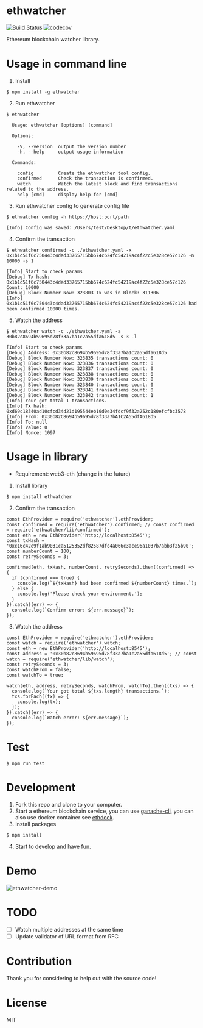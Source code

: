 # ethwatcher
[![Build Status](https://travis-ci.org/sc0Vu/ethwatcher.svg?branch=master)](https://travis-ci.org/sc0Vu/ethwatcher)
[![codecov](https://codecov.io/gh/sc0Vu/ethwatcher/branch/master/graph/badge.svg)](https://codecov.io/gh/sc0Vu/ethwatcher)

Ethereum blockchain watcher library.

# Usage in command line
1. Install
```
$ npm install -g ethwatcher
```

2. Run ethwatcher
```
$ ethwatcher

  Usage: ethwatcher [options] [command]

  Options:

    -V, --version  output the version number
    -h, --help     output usage information

  Commands:

    config         Create the ethwatcher tool config.
    confirmed      Check the transaction is confirmed.
    watch          Watch the latest block and find transactions related to the address.
    help [cmd]     display help for [cmd]
```

3. Run ethwatcher config to generate config file
```
$ ethwatcher config -h https://host:port/path

[Info] Config was saved: /Users/test/Desktop/t/ethwatcher.yaml
```

4. Confirm the transaction
```
$ ethwatcher confirmed -c ./ethwatcher.yaml -x 0x1b1c51f6c750443c4dad33765715bb674c624fc54219ac4f22c5e328ce57c126 -n 10000 -s 1

[Info] Start to check params
[Debug] Tx hash: 0x1b1c51f6c750443c4dad33765715bb674c624fc54219ac4f22c5e328ce57c126 Count: 10000
[Debug] Block Number Now: 323803 Tx was in Block: 311306
[Info] 0x1b1c51f6c750443c4dad33765715bb674c624fc54219ac4f22c5e328ce57c126 had been confirmed 10000 times.
```

5. Watch the address
```
$ ethwatcher watch -c ./ethwatcher.yaml -a 30b82c8694b59695d78f33a7ba1c2a55dfa618d5 -s 3 -l

[Info] Start to check params
[Debug] Address: 0x30b82c8694b59695d78f33a7ba1c2a55dfa618d5
[Debug] Block Number Now: 323835 transactions count: 0
[Debug] Block Number Now: 323836 transactions count: 0
[Debug] Block Number Now: 323837 transactions count: 0
[Debug] Block Number Now: 323838 transactions count: 0
[Debug] Block Number Now: 323839 transactions count: 0
[Debug] Block Number Now: 323840 transactions count: 0
[Debug] Block Number Now: 323841 transactions count: 0
[Debug] Block Number Now: 323842 transactions count: 1
[Info] Your got total 1 transactions.
[Info] Tx hash: 0xd69c18340ad10cfcd34d21d195544eb10d0e34fdcf9f32a252c180efcfbc3578
[Info] From: 0x30b82C8694b59695d78f33a7bA1C2A55dfA618d5
[Info] To: null
[Info] Value: 0
[Info] Nonce: 1097
```

# Usage in library
* Requirement: web3-eth (change in the future)

1. Install library
```
$ npm install ethwatcher
```

2. Confirm the transaction
```JS
const EthProvider = require('ethwatcher').ethProvider;
const confirmed = require('ethwatcher').confirmed; // const confirmed = require('ethwatcher/lib/confirmed');
const eth = new EthProvider('http://localhost:8545');
const txHash = '0xc16c42e9f1ab9031ca5125352df82587dfc4a066c3ace96a1037b7abb3f25b90';
const numberCount = 100;
const retrySeconds = 3;

confirmed(eth, txHash, numberCount, retrySeconds).then((confirmed) => {
  if (confirmed === true) {
    console.log(`${txHash} had been confirmed ${numberCount} times.`);
  } else {
    console.log('Please check your environment.');
  }
}).catch((err) => {
  console.log(`Confirm error: ${err.message}`);
});

```

3. Watch the address
```JS
const EthProvider = require('ethwatcher').ethProvider;
const watch = require('ethwatcher').watch;
const eth = new EthProvider('http://localhost:8545');
const address = '0x30b82c8694b59695d78f33a7ba1c2a55dfa618d5'; // const watch = require('ethwatcher/lib/watch');
const retrySeconds = 3;
const watchFrom = false;
const watchTo = true;

watch(eth, address, retrySeconds, watchFrom, watchTo).then((txs) => {
  console.log(`Your got total ${txs.length} transactions.`);
  txs.forEach((tx) => {
    console.log(tx);
  });
}).catch((err) => {
  console.log(`Watch error: ${err.message}`);
});

```


# Test
```
$ npm run test
```

# Development
1. Fork this repo and clone to your computer.
2. Start a ethereum blockchain service, you can use [ganache-cli](https://github.com/trufflesuite/ganache-cli), you can also use docker container see [ethdock](https://github.com/sc0Vu/ethdock).
3. Install packages
```
$ npm install

```
4. Start to develop and have fun.

# Demo
![ethwatcher-demo](https://user-images.githubusercontent.com/10494397/42148654-af54c29e-7e05-11e8-9610-64ea3a0fbd05.gif)

# TODO

- [ ] Watch multiple addresses at the same time
- [ ] Update validator of URL format from RFC

# Contribution
Thank you for considering to help out with the source code!


# License
MIT
